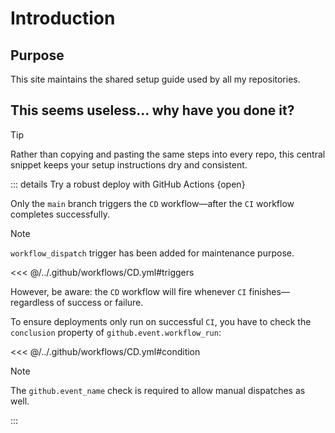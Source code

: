 # Introduction

## Purpose

This site maintains the shared setup guide used by all my repositories.

## This seems useless... why have you done it?

> [!TIP]
> Rather than copying and pasting the same steps into every repo,
> this central snippet keeps your setup instructions dry and consistent.

::: details Try a robust deploy with GitHub Actions {open}

Only the `main` branch triggers the `CD` workflow—after the `CI` workflow
completes successfully.

<!-- prettier-ignore -->
> [!NOTE]
> `workflow_dispatch` trigger has been added for maintenance purpose.

<<< @/../.github/workflows/CD.yml#triggers

However, be aware:
the `CD` workflow will fire whenever `CI` finishes—regardless of success or failure.

To ensure deployments only run on successful `CI`,
you have to check the `conclusion` property of `github.event.workflow_run`:

<<< @/../.github/workflows/CD.yml#condition

<!-- prettier-ignore -->
> [!NOTE]
> The `github.event_name` check is required to allow manual dispatches as well.

:::
